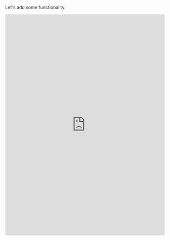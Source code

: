 Let's add some functionality. 

<p><iframe title="JS functions" src="https://scrimba.com/c/cp2MkTd.embed" marginwidth="0" marginheight="0" width="100%" height="700" frameborder="0" scrolling="no"></iframe></p>